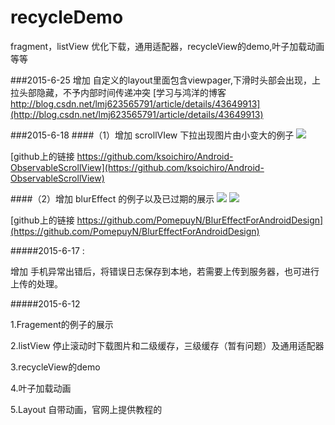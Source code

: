 # recycleDemo
 fragment，listView 优化下载，通用适配器，recycleView的demo,叶子加载动画等等

###2015-6-25
  增加 自定义的layout里面包含viewpager,下滑时头部会出现，上拉头部隐藏，不予内部时间传递冲突
 [学习与鸿洋的博客 http://blog.csdn.net/lmj623565791/article/details/43649913](http://blog.csdn.net/lmj623565791/article/details/43649913)

###2015-6-18
####（1）增加 scrollVIew 下拉出现图片由小变大的例子
 ![](http://a2.qpic.cn/psb?/V13Kv6ef3CGcA0/5UpsAb4X8USVnpfZCIOxgoLzU3Uk4MMlqR1FCbKlhmI!/b/dCgAAAAAAAAA&bo=6QC8AQAAAAAC*48!&rf=viewer_4)

 [github上的链接 https://github.com/ksoichiro/Android-ObservableScrollView](https://github.com/ksoichiro/Android-ObservableScrollView)


####（2）增加 blurEffect 的例子以及已过期的展示
 ![](http://a2.qpic.cn/psb?/V13Kv6ef3CGcA0/66LsNhNYXMtFf0rSJcQnakuR.iUrbBNAj*YyxzVGGLs!/b/dCIAAAAAAAAA&bo=6QC8AQAAAAAC*48!&rf=viewer_4)
 ![](http://a2.qpic.cn/psb?/V13Kv6ef3CGcA0/tVV9dPtXO4MiUrvVlbaTpuyhUsucFSDz8GKS8vkth18!/b/dBYAAAAAAAAA&bo=MgJPAQAAAAADB1w!&rf=viewer_4&t=5)

 [github上的链接 https://github.com/PomepuyN/BlurEffectForAndroidDesign](https://github.com/PomepuyN/BlurEffectForAndroidDesign)

#####2015-6-17 :

 增加 手机异常出错后，将错误日志保存到本地，若需要上传到服务器，也可进行上传的处理。

#####2015-6-12

 1.Fragement的例子的展示

 2.listView 停止滚动时下载图片和二级缓存，三级缓存（暂有问题）及通用适配器

 3.recycleView的demo

 4.叶子加载动画

 5.Layout 自带动画，官网上提供教程的
